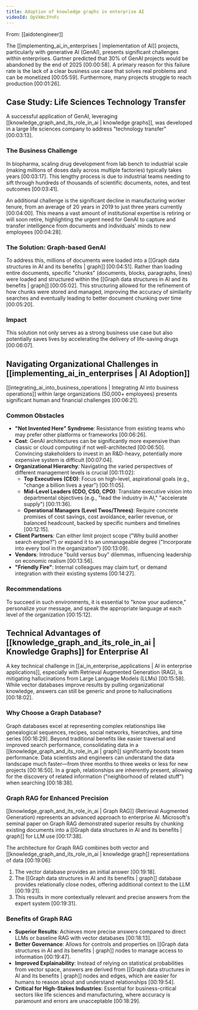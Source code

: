```yaml
---
title: Adoption of knowledge graphs in enterprise AI
videoId: OpVkWc3YnFc
---
```


From: [[aidotengineer]] <br/> 

The [[implementing_ai_in_enterprises | implementation of AI]] projects, particularly with generative AI (GenAI), presents significant challenges within enterprises. Gartner predicted that 30% of GenAI projects would be abandoned by the end of 2025 <a class="yt-timestamp" data-t="00:00:58">[00:00:58]</a>. A primary reason for this failure rate is the lack of a clear business use case that solves real problems and can be monetized <a class="yt-timestamp" data-t="00:05:59">[00:05:59]</a>. Furthermore, many projects struggle to reach production <a class="yt-timestamp" data-t="00:01:26">[00:01:26]</a>.

## Case Study: Life Sciences Technology Transfer

A successful application of GenAI, leveraging [[knowledge_graph_and_its_role_in_ai | knowledge graphs]], was developed in a large life sciences company to address "technology transfer" <a class="yt-timestamp" data-t="00:03:13">[00:03:13]</a>.

### The Business Challenge
In biopharma, scaling drug development from lab bench to industrial scale (making millions of doses daily across multiple factories) typically takes years <a class="yt-timestamp" data-t="00:03:17">[00:03:17]</a>. This lengthy process is due to industrial teams needing to sift through hundreds of thousands of scientific documents, notes, and test outcomes <a class="yt-timestamp" data-t="00:03:41">[00:03:41]</a>.

An additional challenge is the significant decline in manufacturing worker tenure, from an average of 20 years in 2019 to just three years currently <a class="yt-timestamp" data-t="00:04:00">[00:04:00]</a>. This means a vast amount of institutional expertise is retiring or will soon retire, highlighting the urgent need for GenAI to capture and transfer intelligence from documents and individuals' minds to new employees <a class="yt-timestamp" data-t="00:04:28">[00:04:28]</a>.

### The Solution: Graph-based GenAI
To address this, millions of documents were loaded into a [[Graph data structures in AI and its benefits | graph]] <a class="yt-timestamp" data-t="00:04:51">[00:04:51]</a>. Rather than loading entire documents, specific "chunks" (documents, blocks, paragraphs, lines) were loaded and structured within the [[Graph data structures in AI and its benefits | graph]] <a class="yt-timestamp" data-t="00:05:02">[00:05:02]</a>. This structuring allowed for the refinement of how chunks were stored and managed, improving the accuracy of similarity searches and eventually leading to better document chunking over time <a class="yt-timestamp" data-t="00:05:20">[00:05:20]</a>.

### Impact
This solution not only serves as a strong business use case but also potentially saves lives by accelerating the delivery of life-saving drugs <a class="yt-timestamp" data-t="00:06:07">[00:06:07]</a>.

## Navigating Organizational Challenges in [[implementing_ai_in_enterprises | AI Adoption]]
[[integrating_ai_into_business_operations | Integrating AI into business operations]] within large organizations (50,000+ employees) presents significant human and financial challenges <a class="yt-timestamp" data-t="00:06:21">[00:06:21]</a>.

### Common Obstacles
*   **"Not Invented Here" Syndrome**: Resistance from existing teams who may prefer other platforms or frameworks <a class="yt-timestamp" data-t="00:06:26">[00:06:26]</a>.
*   **Cost**: GenAI architectures can be significantly more expensive than classic or cloud computing if not well-architected <a class="yt-timestamp" data-t="00:06:50">[00:06:50]</a>. Convincing stakeholders to invest in an R&D-heavy, potentially more expensive system is difficult <a class="yt-timestamp" data-t="00:07:04">[00:07:04]</a>.
*   **Organizational Hierarchy**: Navigating the varied perspectives of different management levels is crucial <a class="yt-timestamp" data-t="00:11:02">[00:11:02]</a>:
    *   **Top Executives (CEO)**: Focus on high-level, aspirational goals (e.g., "change a billion lives a year") <a class="yt-timestamp" data-t="00:11:05">[00:11:05]</a>.
    *   **Mid-Level Leaders (CDO, CSO, CPO)**: Translate executive vision into departmental objectives (e.g., "lead the industry in AI," "accelerate supply") <a class="yt-timestamp" data-t="00:11:36">[00:11:36]</a>.
    *   **Operational Managers (Level Twos/Threes)**: Require concrete promises of cost savings, cost avoidance, earlier revenue, or balanced headcount, backed by specific numbers and timelines <a class="yt-timestamp" data-t="00:12:15">[00:12:15]</a>.
*   **Client Partners**: Can either limit project scope ("Why build another search engine?") or expand it to an unmanageable degree ("Incorporate into every tool in the organization") <a class="yt-timestamp" data-t="00:13:09">[00:13:09]</a>.
*   **Vendors**: Introduce "build versus buy" dilemmas, influencing leadership on economic realism <a class="yt-timestamp" data-t="00:13:56">[00:13:56]</a>.
*   **"Friendly Fire"**: Internal colleagues may claim turf, or demand integration with their existing systems <a class="yt-timestamp" data-t="00:14:27">[00:14:27]</a>.

### Recommendations
To succeed in such environments, it is essential to "know your audience," personalize your message, and speak the appropriate language at each level of the organization <a class="yt-timestamp" data-t="00:15:12">[00:15:12]</a>.

## Technical Advantages of [[knowledge_graph_and_its_role_in_ai | Knowledge Graphs]] for Enterprise AI

A key technical challenge in [[ai_in_enterprise_applications | AI in enterprise applications]], especially with Retrieval Augmented Generation (RAG), is mitigating hallucinations from Large Language Models (LLMs) <a class="yt-timestamp" data-t="00:15:58">[00:15:58]</a>. While vector databases improve results by pulling organizational knowledge, answers can still be generic and prone to hallucinations <a class="yt-timestamp" data-t="00:18:02">[00:18:02]</a>.

### Why Choose a Graph Database?
Graph databases excel at representing complex relationships like genealogical sequences, recipes, social networks, hierarchies, and time series <a class="yt-timestamp" data-t="00:16:29">[00:16:29]</a>. Beyond traditional benefits like easier traversal and improved search performance, consolidating data in a [[knowledge_graph_and_its_role_in_ai | graph]] significantly boosts team performance. Data scientists and engineers can understand the data landscape much faster—from three months to three weeks or less for new projects <a class="yt-timestamp" data-t="00:16:50">[00:16:50]</a>. In a graph, relationships are inherently present, allowing for the discovery of related information ("neighborhood of related stuff") when searching <a class="yt-timestamp" data-t="00:18:38">[00:18:38]</a>.

### Graph RAG for Enhanced Precision
[[knowledge_graph_and_its_role_in_ai | Graph RAG]] (Retrieval Augmented Generation) represents an advanced approach to enterprise AI. Microsoft's seminal paper on Graph RAG demonstrated superior results by chunking existing documents into a [[Graph data structures in AI and its benefits | graph]] for LLM use <a class="yt-timestamp" data-t="00:17:38">[00:17:38]</a>.

The architecture for Graph RAG combines both vector and [[knowledge_graph_and_its_role_in_ai | knowledge graph]] representations of data <a class="yt-timestamp" data-t="00:19:06">[00:19:06]</a>:
1.  The vector database provides an initial answer <a class="yt-timestamp" data-t="00:19:18">[00:19:18]</a>.
2.  The [[Graph data structures in AI and its benefits | graph]] database provides relationally close nodes, offering additional context to the LLM <a class="yt-timestamp" data-t="00:19:21">[00:19:21]</a>.
3.  This results in more contextually relevant and precise answers from the expert system <a class="yt-timestamp" data-t="00:19:31">[00:19:31]</a>.

### Benefits of Graph RAG
*   **Superior Results**: Achieves more precise answers compared to direct LLMs or baseline RAG with vector databases <a class="yt-timestamp" data-t="00:18:13">[00:18:13]</a>.
*   **Better Governance**: Allows for controls and properties on [[Graph data structures in AI and its benefits | graph]] nodes to manage access to information <a class="yt-timestamp" data-t="00:19:47">[00:19:47]</a>.
*   **Improved Explainability**: Instead of relying on statistical probabilities from vector space, answers are derived from [[Graph data structures in AI and its benefits | graph]] nodes and edges, which are easier for humans to reason about and understand relationships <a class="yt-timestamp" data-t="00:19:54">[00:19:54]</a>.
*   **Critical for High-Stakes Industries**: Essential for business-critical sectors like life sciences and manufacturing, where accuracy is paramount and errors are unacceptable <a class="yt-timestamp" data-t="00:18:29">[00:18:29]</a>.